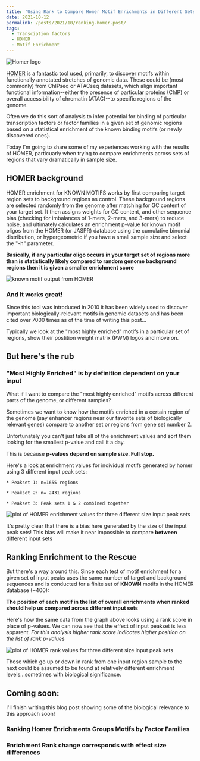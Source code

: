 ```yaml
---
title: 'Using Rank to Compare Homer Motif Enrichments in Different Sets of ATACseq Data'
date: 2021-10-12
permalink: /posts/2021/10/ranking-homer-post/
tags:
  - Transciption factors
  - HOMER
  - Motif Enrichment
---
```


![Homer logo](https://jrose835.github.io/JimRose.github.io/images/homer_logo.gif)

[HOMER](http://homer.ucsd.edu/homer/) is a fantastic tool used, primarily, to discover motifs within functionally annotated stretches of genomic data. These could be (most commonly) from ChIPseq or ATACseq datasets, which align important functional information--either the presence of particular proteins (ChIP) or overall accessibility of chromatin (ATAC)--to specific regions of the genome.  

Often we do this sort of analysis to infer potential for binding of particular transcription factors or factor families in a given set of genomic regions based on a statistical enrichment of the known binding motifs (or newly discovered ones). 

Today I'm going to share some of my experiences working with the results of HOMER, particuarly when trying to compare enrichments across sets of regions that vary dramatically in sample size.

## HOMER background

HOMER enrichment for KNOWN MOTIFS works by first comparing target region sets to background regions as control. These background regions are selected randomly from the genome after matching for GC content of your target set. It then assigns weights for GC content, and other sequence bias (checking for imbalances of 1-mers, 2-mers, and 3-mers) to reduce noise, and ultimately calculates an enrichment p-value for known motif oligos from the HOMER (or JASPR) database using the cumulative binomial distribution, or hypergeometric if you have a small sample size and select the "-h" parameter. 

**Basically, if any particular oligo occurs in your target set of regions more than is statistically likely compared to random genome background regions then it is given a smaller enrichment score**

![known motif output from HOMER](https://jrose835.github.io/JimRose.github.io/images/motifs.known.png)

### And it works great! 

Since this tool was introduced in 2010 it has been widely used to discover important biologically-relevant motifs in genomic datasets and has been cited over 7000 times as of the time of writing this post... 

Typically we look at the "most highly enriched" motifs in a particular set of regions, show their postition weight matrix (PWM) logos and move on.

## But here's the rub

### "Most Highly Enriched" is by definition dependent on your input

What if I want to compare the "most highly enriched" motifs across different parts of the genome, or different samples?

Sometimes we want to know how the motifs enriched in a certain region of the genome (say enhancer regions near our favorite sets of biologically relevant genes) compare to another set or regions from gene set number 2. 

Unfortunately you can't just take all of the enrichment values and sort them looking for the smallest p-value and call it a day.

This is because **p-values depend on sample size. Full stop.**

Here's a look at enrichment values for individual motifs generated by homer using 3 different input peak sets:
  
    * Peakset 1: n=1655 regions

    * Peakset 2: n= 2431 regions

    * Peakset 3: Peak sets 1 & 2 combined together

![plot of HOMER enrichment values for three different size input peak sets](https://jrose835.github.io/JimRose.github.io/images/bias_proof-1.jpg)

It's pretty clear that there is a bias here generated by the size of the input peak sets! This bias will make it near impossible to compare **between** different input sets

## Ranking Enrichment to the Rescue

But there's a way around this. Since each test of motif enrichment for a given set of input peaks uses the same number of target and background sequences and is conducted for a finite set of **KNOWN** motifs in the HOMER database (\~400):

**The position of each motif in the list of overall enrichments when ranked should help us compared across different input sets**

Here's how the same data from the graph above looks using a rank score in place of p-values. We can now see that the effect of input peakset is less apparent. *For this analysis higher rank score indicates higher position on the list of rank p-values*

![plot of HOMER rank values for three different size input peak sets](https://jrose835.github.io/JimRose.github.io/images/rank_fix-1.jpg)


Those which go up or down in rank from one input region sample to the next could be assumed to be found at relatively different enrichment levels...sometimes with biological significance.

## Coming soon:

I'll finish writing this blog post showing some of the biological relevance to this approach soon!

### Ranking Homer Enrichments Groups Motifs by Factor Families

### Enrichment Rank change corresponds with effect size differences

